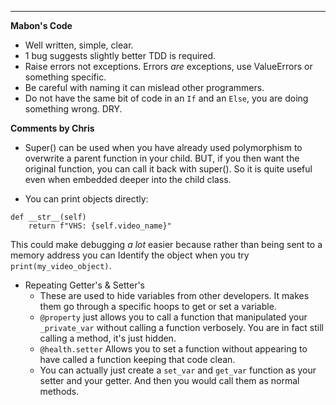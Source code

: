 ___

__Mabon's Code__

- Well written, simple, clear.
- 1 bug suggests slightly better TDD is required.
- Raise errors not exceptions. Errors _are_ exceptions, use ValueErrors or something specific.
- Be careful with naming it can mislead other programmers.
- Do not have the same bit of code in an `If` and an `Else`, you are doing something wrong. DRY.


__Comments by Chris__

- Super() can be used when you have already used polymorphism to overwrite a parent function in your child. BUT, if you then want the original function, you can call it back with super(). So it is quite useful even when embedded deeper into the child class.

- You can print objects directly:
```
def __str__(self)
	return f"VHS: {self.video_name}"
```

This could make debugging _a lot_ easier because rather than being sent to a memory address you can Identify the object when you try `print(my_video_object)`.


- Repeating Getter's & Setter's
	-  These are used to hide variables from other developers. It makes them go through a specific hoops to get or set a variable.
	- `@property` just allows you to call a function that manipulated your `_private_var` without calling a function verbosely. You are in fact still calling a method, it's just hidden.
	- `@health.setter` Allows you to set a function without appearing to have called a function keeping that code clean.
	- You can actually just create a `set_var` and `get_var` function as your setter and your getter. And then you would call them as normal methods. 
